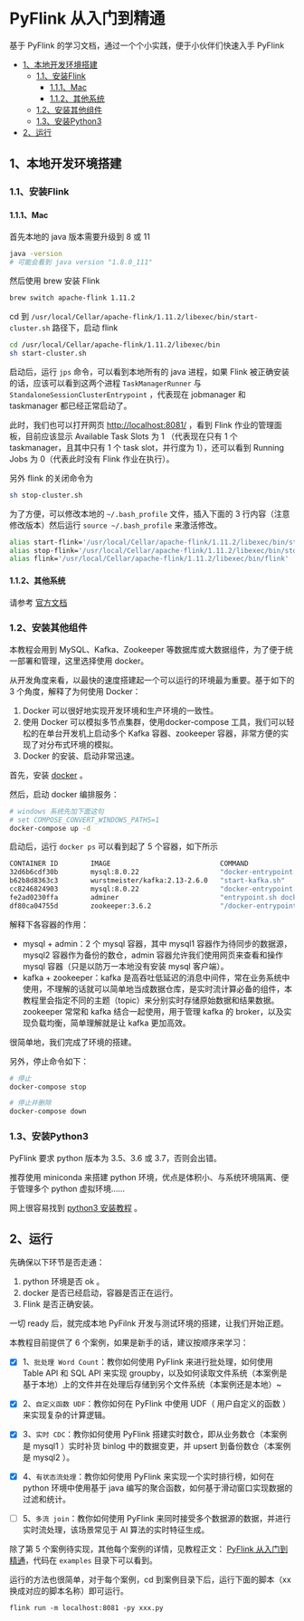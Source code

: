 # PyFlink 从入门到精通

基于 PyFlink 的学习文档，通过一个个小实践，便于小伙伴们快速入手 PyFlink

* [1、本地开发环境搭建](#1本地开发环境搭建)
    * [1.1、安装Flink](#11安装Flink)
        * [1.1.1、Mac](#111Mac)
        * [1.1.2、其他系统](#112其他系统)
    * [1.2、安装其他组件](#12安装其他组件)
    * [1.3、安装Python3](#13安装Python3)
* [2、运行](#2运行)


## 1、本地开发环境搭建

### 1.1、安装Flink 
#### 1.1.1、Mac

首先本地的 java 版本需要升级到 8 或 11

```bash
java -version
# 可能会看到 java version "1.8.0_111"
```

然后使用 brew 安装 Flink

```bash
brew switch apache-flink 1.11.2
```

cd 到 `/usr/local/Cellar/apache-flink/1.11.2/libexec/bin/start-cluster.sh` 路径下，启动 flink

```bash
cd /usr/local/Cellar/apache-flink/1.11.2/libexec/bin
sh start-cluster.sh
```

启动后，运行 `jps` 命令，可以看到本地所有的 java 进程，如果 Flink 被正确安装的话，应该可以看到这两个进程 `TaskManagerRunner` 与 `StandaloneSessionClusterEntrypoint` ，代表现在 jobmanager 和 taskmanager 都已经正常启动了。

此时，我们也可以打开网页 [http://localhost:8081/](http://localhost:8081/) ，看到 Flink 作业的管理面板，目前应该显示 Available Task Slots 为 1 （代表现在只有 1 个 taskmanager，且其中只有 1 个 task slot，并行度为 1），还可以看到 Running Jobs 为 0（代表此时没有 Flink 作业在执行）。

另外 flink 的关闭命令为

```bash
sh stop-cluster.sh
```

为了方便，可以修改本地的 `~/.bash_profile` 文件，插入下面的 3 行内容（注意修改版本）然后运行 `source ~/.bash_profile` 来激活修改。

```bash
alias start-flink='/usr/local/Cellar/apache-flink/1.11.2/libexec/bin/start-cluster.sh'
alias stop-flink='/usr/local/Cellar/apache-flink/1.11.2/libexec/bin/stop-cluster.sh'
alias flink='/usr/local/Cellar/apache-flink/1.11.2/libexec/bin/flink'
```

#### 1.1.2、其他系统

请参考 [官方文档](https://ci.apache.org/projects/flink/flink-docs-stable/ops/deployment/local.html)

### 1.2、安装其他组件

本教程会用到 MySQL、Kafka、Zookeeper 等数据库或大数据组件，为了便于统一部署和管理，这里选择使用 docker。

从开发角度来看，以最快的速度搭建起一个可以运行的环境最为重要。基于如下的 3 个角度，解释了为何使用 Docker：
1. Docker 可以很好地实现开发环境和生产环境的一致性。
1. 使用 Docker 可以模拟多节点集群，使用docker-compose 工具，我们可以轻松的在单台开发机上启动多个 Kafka 容器、zookeeper 容器，非常方便的实现了对分布式环境的模拟。
1. Docker 的安装、启动非常迅速。

首先，安装 [docker](https://www.docker.com/) 。

然后，启动 docker 编排服务：

```bash
# windows 系统先加下面这句
# set COMPOSE_CONVERT_WINDOWS_PATHS=1
docker-compose up -d
```

启动后，运行 `docker ps` 可以看到起了 5 个容器，如下所示

```bash
CONTAINER ID        IMAGE                           COMMAND                  CREATED             STATUS              PORTS                                                  NAMES
32d6b6cdf30b        mysql:8.0.22                    "docker-entrypoint.s…"   5 days ago          Up 3 seconds        0.0.0.0:3306->3306/tcp, 33060/tcp                      mysql1
b62b8d8363c3        wurstmeister/kafka:2.13-2.6.0   "start-kafka.sh"         5 days ago          Up 3 seconds        0.0.0.0:9092->9092/tcp                                 kafka
cc8246824903        mysql:8.0.22                    "docker-entrypoint.s…"   5 days ago          Up 3 seconds        33060/tcp, 0.0.0.0:3307->3306/tcp                      mysql2
fe2ad0230ffa        adminer                         "entrypoint.sh docke…"   5 days ago          Up 12 seconds       0.0.0.0:8080->8080/tcp                                 adminer
df80ca04755d        zookeeper:3.6.2                 "/docker-entrypoint.…"   5 days ago          Up 3 seconds        2888/tcp, 3888/tcp, 0.0.0.0:2181->2181/tcp, 8080/tcp   zookeeper
```

解释下各容器的作用：
* mysql + admin：2 个 mysql 容器，其中 mysql1 容器作为待同步的数据源，mysql2 容器作为备份的数仓，admin 容器允许我们使用网页来查看和操作 mysql 容器（只是以防万一本地没有安装 mysql 客户端）。
* kafka + zookeeper：kafka 是高吞吐低延迟的消息中间件，常在业务系统中使用，不理解的话就可以简单地当成数据仓库，是实时流计算必备的组件，本教程里会指定不同的主题（topic）来分别实时存储原始数据和结果数据。zookeeper 常常和 kafka 结合一起使用，用于管理 kafka 的 broker，以及实现负载均衡，简单理解就是让 kafka 更加高效。

很简单地，我们完成了环境的搭建。

另外，停止命令如下：

```bash
# 停止
docker-compose stop

# 停止并删除
docker-compose down
```

### 1.3、安装Python3

PyFlink 要求 python 版本为 3.5、3.6 或 3.7，否则会出错。

推荐使用 miniconda 来搭建 python 环境，优点是体积小、与系统环境隔离、便于管理多个 python 虚拟环境……

网上很容易找到 [python3 安装教程](https://www.jianshu.com/p/0511decff9f8) 。

## 2、运行

先确保以下环节是否走通：
1. python 环境是否 ok 。
1. docker 是否已经启动，容器是否正在运行。
1. Flink 是否正确安装。

一切 ready 后，就完成本地 PyFilnk 开发与测试环境的搭建，让我们开始正题。

本教程目前提供了 6 个案例，如果是新手的话，建议按顺序来学习：
- [x] 1、`批处理 Word Count`：教你如何使用 PyFlink 来进行批处理，如何使用 Table API 和 SQL API 来实现 groupby，以及如何读取文件系统（本案例是基于本地）上的文件并在处理后存储到另个文件系统（本案例还是本地）~
- [x] 2、`自定义函数 UDF`：教你如何在 PyFlink 中使用 UDF（ 用户自定义的函数 ）来实现复杂的计算逻辑。
- [x] 3、`实时 CDC`：教你如何使用 PyFlink 搭建实时数仓，即从业务数仓（本案例是 mysql1 ）实时补货 binlog 中的数据变更，并 upsert 到备份数仓（本案例是 mysql2 ）。
- [x] 4、`有状态流处理`：教你如何使用 PyFlink 来实现一个实时排行榜，如何在 python 环境中使用基于 java 编写的聚合函数，如何基于滑动窗口实现数据的过滤和统计。
- [ ] 5、`多流 join`：教你如何使用 PyFlink 来同时接受多个数据源的数据，并进行实时流处理，该场景常见于 AI 算法的实时特征生成。


除了第 5 个案例待实现，其他每个案例的详情，见教程正文： [PyFlink 从入门到精通](examples/README.md)，代码在 `examples` 目录下可以看到。

运行的方法也很简单，对于每个案例，cd 到案例目录下后，运行下面的脚本（xx 换成对应的脚本名称）即可运行。

```
flink run -m localhost:8081 -py xxx.py
```

